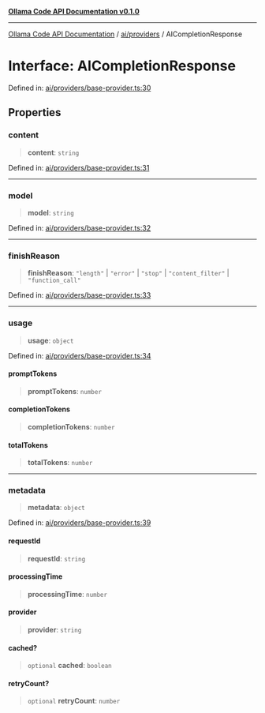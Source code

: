 [**Ollama Code API Documentation v0.1.0**](../../../README.md)

***

[Ollama Code API Documentation](../../../modules.md) / [ai/providers](../README.md) / AICompletionResponse

# Interface: AICompletionResponse

Defined in: [ai/providers/base-provider.ts:30](https://github.com/erichchampion/ollama-code/blob/3fe0ce113b10803e1393cbc2fdc48d5134e8d686/ollama-code/src/ai/providers/base-provider.ts#L30)

## Properties

### content

> **content**: `string`

Defined in: [ai/providers/base-provider.ts:31](https://github.com/erichchampion/ollama-code/blob/3fe0ce113b10803e1393cbc2fdc48d5134e8d686/ollama-code/src/ai/providers/base-provider.ts#L31)

***

### model

> **model**: `string`

Defined in: [ai/providers/base-provider.ts:32](https://github.com/erichchampion/ollama-code/blob/3fe0ce113b10803e1393cbc2fdc48d5134e8d686/ollama-code/src/ai/providers/base-provider.ts#L32)

***

### finishReason

> **finishReason**: `"length"` \| `"error"` \| `"stop"` \| `"content_filter"` \| `"function_call"`

Defined in: [ai/providers/base-provider.ts:33](https://github.com/erichchampion/ollama-code/blob/3fe0ce113b10803e1393cbc2fdc48d5134e8d686/ollama-code/src/ai/providers/base-provider.ts#L33)

***

### usage

> **usage**: `object`

Defined in: [ai/providers/base-provider.ts:34](https://github.com/erichchampion/ollama-code/blob/3fe0ce113b10803e1393cbc2fdc48d5134e8d686/ollama-code/src/ai/providers/base-provider.ts#L34)

#### promptTokens

> **promptTokens**: `number`

#### completionTokens

> **completionTokens**: `number`

#### totalTokens

> **totalTokens**: `number`

***

### metadata

> **metadata**: `object`

Defined in: [ai/providers/base-provider.ts:39](https://github.com/erichchampion/ollama-code/blob/3fe0ce113b10803e1393cbc2fdc48d5134e8d686/ollama-code/src/ai/providers/base-provider.ts#L39)

#### requestId

> **requestId**: `string`

#### processingTime

> **processingTime**: `number`

#### provider

> **provider**: `string`

#### cached?

> `optional` **cached**: `boolean`

#### retryCount?

> `optional` **retryCount**: `number`

